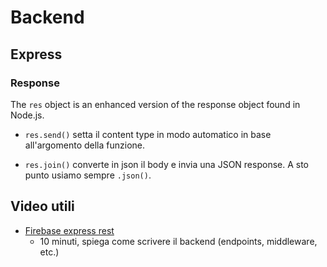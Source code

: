 # Backend

## Express

### Response

The `res` object is an enhanced version of the response object found in Node.js.

- `res.send()` setta il content type in modo automatico in base all'argomento della funzione.

- `res.join()` converte in json il body e invia una JSON response. A sto punto usiamo sempre `.json()`.

## Video utili

- [Firebase express rest](https://youtu.be/-MTSQjw5DrM)
  - 10 minuti, spiega come scrivere il backend (endpoints, middleware, etc.)
